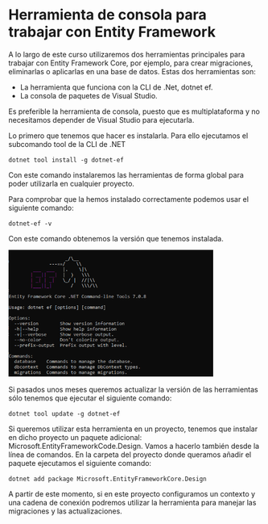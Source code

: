 # Herramienta de consola para trabajar con Entity Framework

A lo largo de este curso utilizaremos dos herramientas principales para trabajar con Entity Framework Core, por ejemplo, para crear migraciones, eliminarlas o aplicarlas en una base de datos. Estas dos herramientas son:

- La herramienta que funciona con la CLI de .Net, dotnet ef.
- La consola de paquetes de Visual Studio.

Es preferible la herramienta de consola, puesto que es multiplataforma y no necesitamos depender de Visual Studio para ejecutarla.

Lo primero que tenemos que hacer es instalarla. Para ello ejecutamos el subcomando tool de la CLI de .NET

```console
dotnet tool install -g dotnet-ef
```

Con este comando instalaremos las herramientas de forma global para poder utilizarla en cualquier proyecto.

Para comprobar que la hemos instalado correctamente podemos usar el siguiente comando:

```console
dotnet-ef -v
```

Con este comando obtenemos la versión que tenemos instalada.

<img src="./content/dotnet-ef-version.png" style="zoom:67%" alt="Vista de la consola donde aparece la versión de la herramienta dotnet-ef instalada">

Si pasados unos meses queremos actualizar la versión de las herramientas sólo tenemos que ejecutar el siguiente comando:

```console
dotnet tool update -g dotnet-ef
```

Si queremos utilizar esta herramienta en un proyecto, tenemos que instalar en dicho proyecto un paquete adicional: Microsoft.EntityFrameworkCode.Design. Vamos a hacerlo también desde la línea de comandos. En la carpeta del proyecto donde queramos añadir el paquete ejecutamos el siguiente comando:

```console
dotnet add package Microsoft.EntityFrameworkCore.Design
```

A partir de este momento, si en este proyecto configuramos un contexto y una cadena de conexión podremos utilizar la herramienta para manejar las migraciones y las actualizaciones.